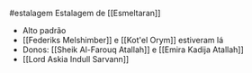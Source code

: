 #estalagem
Estalagem de [[Esmeltaran]]

- Alto padrão
- [[Federiks Melshimber]] e [[Kot'el Orym]] estiveram lá
- Donos: [[Sheik Al-Farouq Atallah]] e [[Emira Kadija Atallah]]
- [[Lord Askia Indull Sarvann]]
